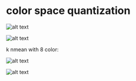 # color space quantization

![alt text](image-16.png)   

![alt text](image-17.png)

k nmean with 8 color:

![alt text](image-18.png)

![alt text](image-19.png)